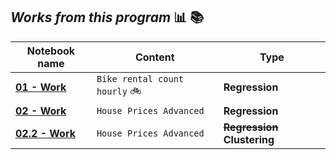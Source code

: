 ## *Works from this program* :bar_chart: :books:
| Notebook name  |Content                     | Type |
|-----------|-------------------------------|------------------------|
|[**01 - Work**](https://nbviewer.jupyter.org/github/joaocarvoli/MachineLearning-course/blob/main/Works/01-Work_bike_rental.ipynb)|    `Bike rental count hourly` :bike:     | **Regression**
|[**02 - Work**](https://nbviewer.jupyter.org/github/joaocarvoli/MachineLearning-course/blob/main/Works/02-Work_house_price_advanced.ipynb) | `House Prices Advanced` | **Regression**
|[**02.2 - Work**](https://nbviewer.jupyter.org/github/joaocarvoli/MachineLearning-course/blob/main/Works/02.2-Work_house_price_advanced.ipynb) | `House Prices Advanced` | **<strike>Regression</strike> Clustering**
